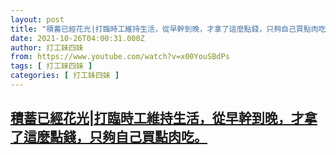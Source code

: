 ```yaml
---
layout: post
title: "積蓄已經花光|打臨時工維持生活，從早幹到晚，才拿了這麼點錢，只夠自己買點肉吃。"
date: 2021-10-26T04:00:31.000Z
author: 打工妹四妹
from: https://www.youtube.com/watch?v=x00YouSBdPs
tags: [ 打工妹四妹 ]
categories: [ 打工妹四妹 ]
---
```

<!--1635220831000-->
[積蓄已經花光|打臨時工維持生活，從早幹到晚，才拿了這麼點錢，只夠自己買點肉吃。](https://www.youtube.com/watch?v=x00YouSBdPs)
------

<div>

</div>
